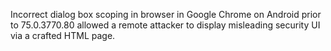 Incorrect dialog box scoping in browser in Google Chrome on Android prior to 75.0.3770.80 allowed a remote attacker to display misleading security UI via a crafted HTML page.